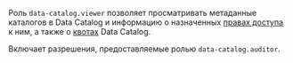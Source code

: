 Роль `data-catalog.viewer` позволяет просматривать метаданные каталогов в Data Catalog и информацию о назначенных [правах доступа](../../iam/concepts/access-control/index.md) к ним, а также о [квотах](../../metadata-hub/concepts/limits.md#data-catalog-quota) Data Catalog.

Включает разрешения, предоставляемые ролью `data-catalog.auditor`.
